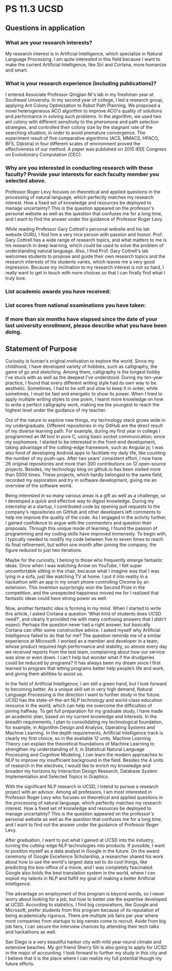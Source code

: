 # PS 11.3 UCSD

## Questions in application

### What are your research interests?

My research interest is in Artificial Intelligence, which specialize in Natural Language Processing. I am quite interested in this field because I want to make the current Artificial Intelligence, like Siri and Cortana, more humanize and smart.

### What is your research experience (including publications)?

I entered Associate Professor Qingjian Ni's lab in my freshman year at Southeast University. In my second year of college, I led a research group, applying Ant Colony Optimization to Robot Path Planning. We proposed a novel heterogeneous ACO algorithm to improve ACO's quality of solutions and performance in solving such problems. In the algorithm, we used two ant colony with different sensitivity to the pheromone and path selection strategies, and controlled their colony size by the stagnant rate of the searching situation, in order to avoid premature convergence. The experiment result of five comparative algorithms (ACS, MMACS, HFACO, BFS, Dijkstra) in four different scales of environment proved the effectiveness of our method. A paper was published on 2015 IEEE Congress on Evolutionary Computation (CEC).

### Why are you interested in conducting research with these faculty? Provide your interests for each faculty member you selected above.

Professor Roger Levy focuses on theoretical and applied questions in the processing of natural language, which perfectly matches my research interest. How a fixed set of knowledge and resources be deployed to manage uncertainty?  This is the question appeared on the professor's personal website as well as the question that confuses me for a long time, and I want to find the answer under the guidance of Professor Roger Levy.

While reading Professor Gary Cottrell's personal website and his lab website GURU, I find him a very nice person with passion and humor. Prof. Gary Cottrell has a wide range of research topics, and what matters to me is his research in deep learning, which could be used to solve the problem of understanding natural language. Also, I find Prof. Gary Cottrell's lab welcomes students to propose and guide their own research topics and the research interests of his students varies, which leaves me a very good impression. Because my inclination to my research interest is not so hard, I really want to get in touch with more choices so that I can finally find what I truly love.

### List academic awards you have received:

### List scores from national examinations you have taken:

### If more than six months have elapsed since the date of your last university enrollment, please describe what you have been doing.

## Statement of Purpose

Curiosity is human's original motivation to explore the world. Since my childhood, I have developed variety of hobbies, such as calligraphy, the game of go and sketching. Among them, calligraphy is the longest hobby I've stuck with as well as the deepest I've understood. During my ten-year practice, I found that every different writing style had its own way to be aesthetic. Sometimes, I had to be soft and slow to keep it in order; while sometimes, I must be fast and energetic to show its power. When I tried to apply multiple writing styles to one poem, I learnt more knowledge on how to write a perfect calligraphy work, making me the youngest to reach the highest level under the guidance of my teacher.

Out of the nature to explore new things, my technology stack grows wide in my undergraduate. Different repositories in my GitHub are the direct result of my diverse learning path. For example, during my first year in college I programmed an IM tool in pure C, using basic socket communication; since my sophomore, I started to be interested in the front-end development, taking advantage of the cutting-edge framework, such as Angular.js; I was also fond of developing Android apps to facilitate my daily life, like counting the number of my push-ups. After two years' consistent effort, I now have 26 original repositories and more than 300 contributions on 12 open-source projects. Besides, my technology blog on github.io has been visited more than 5000 times. These projects, which hardly belonged to the same field, recorded my exploration and try in software development, giving me an overview of the software world.

Being interested in so many various areas is a gift as well as a challenge, so I developed a quick and effective way to digest knowledge. During my internship at a startup, I contributed code by opening pull requests to the company's repositories on GitHub and other developers left comments to help me improve the quality of the code. As I engaged in the activity further, I gained confidence to argue with the commenters and question their proposals. Through this unique mode of learning, I found the passion of programming and my coding skills have improved immensely. To begin with, I typically needed to modify my code between five to seven times to reach its final refinement, but within one month after joining the company, the figure reduced to just two iterations.

Maybe for the curiosity, I belong to those who frequently emerge fantastic ideas. Once when I was watching Arrow on YouTube, I felt super uncomfortable sitting in the chair, because what I imagine was that I was lying in a sofa, just like watching TV at home. I put it into reality in a hackathon with an app in my smart phone controlling Chrome by an extension. This invention surprisingly won the Second Prize in the competition, and the unexpected happiness moved me for I realized that fantastic ideas could have strong power as well.

Now, another fantastic idea is forming in my mind. When I started to write this article, I asked Cortana a question ‘What kind of students does UCSD need?’, and clearly it provided me with many confusing answers that I didn’t expect. Perhaps the question never had a right answer, but basically Cortana can offer some constructive advice. I asked myself why Artificial Intelligence failed to do that for me? The question reminds me of a similar experience at Microsoft. I worked as a member and developer in a team, whose product required high performance and stability, so almost every day we received reports from the test team, complaining about how our service was slow or even down. I can't help but wonder what if the drudgeries could be reduced by programs? It has always been my dream since I first learned to program that letting programs better help people’s life and work, and giving them abilities to assist us.

In the field of Artificial Intelligence, I am still a green hand, but I look forward to becoming better. As a unique skill set in very high demand, Natural Language Processing is the direction I want to further study in the future. UCSD has the state-of-the-art NLP technology and world-class education resource in the world, which can help me overcome the difficulties of joining halfway. To get full preparation for my graduate study, I have made an academic plan, based on my current knowledge and interests. In the breadth requirements, I plan to consolidating my technological foundation, for example, in Algorithm Design and Analysis, Operating Systems and Machine Learning. In the depth requirements, Artificial Intelligence track is clearly my first choice, so in the available 12 units, Machine Learning Theory can explain the theoretical foundations of Machine Learning to strengthen my understanding of it; in Statistical Natural Language Processing and Cognitive Modeling, I can learn the modern approaches to NLP to improve my insufficient background in the field. Besides the 4 units of research in the electives, I would like to enrich my knowledge and broaden my horizons by Interaction Design Research, Database System Implementation and Selected Topics in Graphics.

With the significant NLP research in UCSD, I intend to pursue a research project with an advisor. Among all professors, I am most interested in Professor Roger Levy who focuses on theoretical and applied questions in the processing of natural language, which perfectly matches my research interest. How a fixed set of knowledge and resources be deployed to manage uncertainty? This is the question appeared on the professor's personal website as well as the question that confuses me for a long time, and I want to find out the answer under the guidance of Professor Roger Levy.

After graduation, I want to put what I gained at UCSD into the industry, turning the cutting-edge NLP technologies into products. If possible, I want to position myself as a data analyst in Google in the future. On the award ceremony of Google Excellence Scholarship, a researcher shared his work about how to use the world's largest data set to do cool things, like predicting the box-office of a movie, and I was completely fascinated. Google also holds the best translation system in the world, where I can exploit my talents in NLP and fulfill my goal of making a better Artificial Intelligence.

The advantage on employment of this program is beyond words, so I never worry about looking for a job, but how to better use the expertise developed at UCSD. According to statistics, I find big corporations, like Google and Microsoft, prefer students from this program because of its reputation of being academically rigorous. There are multiple job fairs per year where most companies from startups to big names come to recruit. Aside from big job fairs, I can secure the interview chances by attending their tech talks and hackathons as well.

San Diego is a very beautiful harbor city with mild year-round climate and extensive beaches. My girl friend Sherry Shi is also going to apply for UCSD in the major of accounting. I look forward to further my study in this city and I believe that it is the place where I can realize my full potential though my future efforts.
